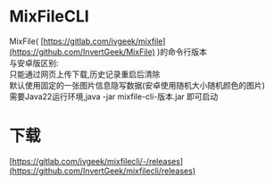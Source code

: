 # MixFileCLI
MixFile( [https://gitlab.com/ivgeek/mixfile](https://github.com/InvertGeek/MixFile) )的命令行版本 \
与安卓版区别: \
只能通过网页上传下载,历史记录重启后清除 \
默认使用固定的一张图片信息隐写数据(安卓使用随机大小随机颜色的图片) \
需要Java22运行环境,java -jar mixfile-cli-版本.jar 即可启动

# 下载
[https://gitlab.com/ivgeek/mixfilecli/-/releases](https://github.com/InvertGeek/mixfilecli/releases)
